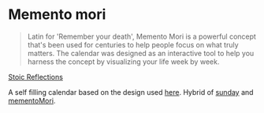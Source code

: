 # Memento mori

> Latin for 'Remember your death', Memento Mori is a powerful concept that's been used for centuries to help people focus on what truly matters.
> The calendar was designed as an interactive tool to help you harness the concept by visualizing your life week by week.

[Stoic Reflections](https://stoicreflections.com)

A self filling calendar based on the design used [here](https://stoicreflections.com/collections/memento-mori-life-calendar-chart-poster-frame). Hybrid of [sunday](https://github.com/ronilaukkarinen/sunday) and [mementoMori](https://github.com/afonsocrg/mementoMori).
